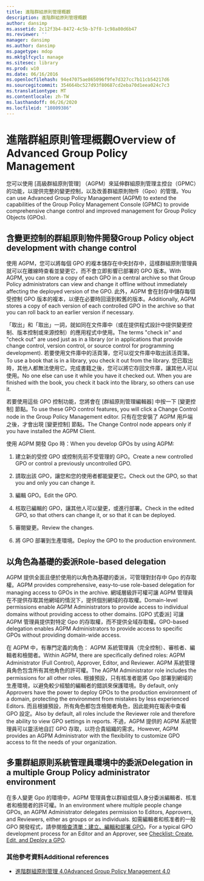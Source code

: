 ```yaml
---
title: 進階群組原則管理概觀
description: 進階群組原則管理概觀
author: dansimp
ms.assetid: 2c12f3b4-8472-4c5b-b7f8-1c98a80d6b47
ms.reviewer: ''
manager: dansimp
ms.author: dansimp
ms.pagetype: mdop
ms.mktglfcycl: manage
ms.sitesec: library
ms.prod: w10
ms.date: 06/16/2016
ms.openlocfilehash: 94e47075ae865096f9fe7d327cc7b11cb54217d6
ms.sourcegitcommit: 354664bc527d93f80687cd2eba70d1eea024c7c3
ms.translationtype: MT
ms.contentlocale: zh-TW
ms.lasthandoff: 06/26/2020
ms.locfileid: "10809386"
---
```

# <span data-ttu-id="18783-103">進階群組原則管理概觀</span><span class="sxs-lookup"><span data-stu-id="18783-103">Overview of Advanced Group Policy Management</span></span>


<span data-ttu-id="18783-104">您可以使用 [高級群組原則管理] （AGPM）來延伸群組原則管理主控台（GPMC）的功能，以提供完整的變更控制，以及改善群組原則物件（Gpo）的管理。</span><span class="sxs-lookup"><span data-stu-id="18783-104">You can use Advanced Group Policy Management (AGPM) to extend the capabilities of the Group Policy Management Console (GPMC) to provide comprehensive change control and improved management for Group Policy Objects (GPOs).</span></span>

## <span data-ttu-id="18783-105">含變更控制的群組原則物件開發</span><span class="sxs-lookup"><span data-stu-id="18783-105">Group Policy object development with change control</span></span>


<span data-ttu-id="18783-106">使用 AGPM，您可以將每個 GPO 的複本儲存在中央封存中，這樣群組原則管理員就可以在離線時查看並變更它，而不會立即影響已部署的 GPO 版本。</span><span class="sxs-lookup"><span data-stu-id="18783-106">With AGPM, you can store a copy of each GPO in a central archive so that Group Policy administrators can view and change it offline without immediately affecting the deployed version of the GPO.</span></span> <span data-ttu-id="18783-107">此外，AGPM 會在封存中儲存每個受控制 GPO 版本的複本，以便在必要時回滾到較舊的版本。</span><span class="sxs-lookup"><span data-stu-id="18783-107">Additionally, AGPM stores a copy of each version of each controlled GPO in the archive so that you can roll back to an earlier version if necessary.</span></span>

<span data-ttu-id="18783-108">「取出」和「取出」一詞，就如同在文件庫中（或在提供程式設計中提供變更控制、版本控制或來源控制）的應用程式中使用。</span><span class="sxs-lookup"><span data-stu-id="18783-108">The terms "check in" and "check out" are used just as in a library (or in applications that provide change control, version control, or source control for programming development).</span></span> <span data-ttu-id="18783-109">若要使用文件庫中的活頁簿，您可以從文件庫中取出該活頁簿。</span><span class="sxs-lookup"><span data-stu-id="18783-109">To use a book that is in a library, you check it out from the library.</span></span> <span data-ttu-id="18783-110">您已取出時，其他人都無法使用它。完成書籍之後，您可以將它存回文件庫，讓其他人可以使用。</span><span class="sxs-lookup"><span data-stu-id="18783-110">No one else can use it while you have it checked out. When you are finished with the book, you check it back into the library, so others can use it.</span></span>

<span data-ttu-id="18783-111">若要使用這些 GPO 控制功能，您將會在 [群組原則管理編輯器] 中按一下 [變更控制] 節點。</span><span class="sxs-lookup"><span data-stu-id="18783-111">To use these GPO control features, you will click a Change Control node in the Group Policy Management editor.</span></span> <span data-ttu-id="18783-112">只有在您安裝了 AGPM 用戶端之後，才會出現 [變更控制] 節點。</span><span class="sxs-lookup"><span data-stu-id="18783-112">The Change Control node appears only if you have installed the AGPM Client.</span></span>

<span data-ttu-id="18783-113">使用 AGPM 開發 Gpo 時：</span><span class="sxs-lookup"><span data-stu-id="18783-113">When you develop GPOs by using AGPM:</span></span>

1.  <span data-ttu-id="18783-114">建立新的受控 GPO 或控制先前不受管理的 GPO。</span><span class="sxs-lookup"><span data-stu-id="18783-114">Create a new controlled GPO or control a previously uncontrolled GPO.</span></span>

2.  <span data-ttu-id="18783-115">請取出該 GPO，讓您和您的使用者都能變更它。</span><span class="sxs-lookup"><span data-stu-id="18783-115">Check out the GPO, so that you and only you can change it.</span></span>

3.  <span data-ttu-id="18783-116">編輯 GPO。</span><span class="sxs-lookup"><span data-stu-id="18783-116">Edit the GPO.</span></span>

4.  <span data-ttu-id="18783-117">核取已編輯的 GPO，讓其他人可以變更，或進行部署。</span><span class="sxs-lookup"><span data-stu-id="18783-117">Check in the edited GPO, so that others can change it, or so that it can be deployed.</span></span>

5.  <span data-ttu-id="18783-118">審閱變更。</span><span class="sxs-lookup"><span data-stu-id="18783-118">Review the changes.</span></span>

6.  <span data-ttu-id="18783-119">將 GPO 部署到生產環境。</span><span class="sxs-lookup"><span data-stu-id="18783-119">Deploy the GPO to the production environment.</span></span>

## <span data-ttu-id="18783-120">以角色為基礎的委派</span><span class="sxs-lookup"><span data-stu-id="18783-120">Role-based delegation</span></span>


<span data-ttu-id="18783-121">AGPM 提供全面且便於使用的以角色為基礎的委派，可管理對封存中 Gpo 的存取權。</span><span class="sxs-lookup"><span data-stu-id="18783-121">AGPM provides comprehensive, easy-to-use role-based delegation for managing access to GPOs in the archive.</span></span> <span data-ttu-id="18783-122">網域層級許可權可讓 AGPM 管理員在不提供存取其他網域的情況下，提供個別網域的存取權。</span><span class="sxs-lookup"><span data-stu-id="18783-122">Domain-level permissions enable AGPM Administrators to provide access to individual domains without providing access to other domains.</span></span> <span data-ttu-id="18783-123">[GPO 式委派] 可讓 AGPM 管理員提供對特定 Gpo 的存取權，而不提供全域存取權。</span><span class="sxs-lookup"><span data-stu-id="18783-123">GPO-based delegation enables AGPM Administrators to provide access to specific GPOs without providing domain-wide access.</span></span>

<span data-ttu-id="18783-124">在 AGPM 中，有專門定義的角色： AGPM 系統管理員（完全控制）、審核者、編輯者和檢閱者。</span><span class="sxs-lookup"><span data-stu-id="18783-124">Within AGPM, there are specifically defined roles: AGPM Administrator (Full Control), Approver, Editor, and Reviewer.</span></span> <span data-ttu-id="18783-125">AGPM 系統管理員角色包含所有其他角色的許可權。</span><span class="sxs-lookup"><span data-stu-id="18783-125">The AGPM Administrator role includes the permissions for all other roles.</span></span> <span data-ttu-id="18783-126">根據預設，只有核准者能將 Gpo 部署到網域的生產環境，以避免較少經驗的編輯者的錯誤來保護環境。</span><span class="sxs-lookup"><span data-stu-id="18783-126">By default, only Approvers have the power to deploy GPOs to the production environment of a domain, protecting the environment from mistakes by less experienced Editors.</span></span> <span data-ttu-id="18783-127">而且根據預設，所有角色都包含檢閱者角色，因此能夠在報表中查看 GPO 設定。</span><span class="sxs-lookup"><span data-stu-id="18783-127">Also by default, all roles include the Reviewer role and therefore the ability to view GPO settings in reports.</span></span> <span data-ttu-id="18783-128">不過，AGPM 提供的 AGPM 系統管理員可以靈活地自訂 GPO 存取，以符合貴組織的需求。</span><span class="sxs-lookup"><span data-stu-id="18783-128">However, AGPM provides an AGPM Administrator with the flexibility to customize GPO access to fit the needs of your organization.</span></span>

## <span data-ttu-id="18783-129">多重群組原則系統管理員環境中的委派</span><span class="sxs-lookup"><span data-stu-id="18783-129">Delegation in a multiple Group Policy administrator environment</span></span>


<span data-ttu-id="18783-130">在多人變更 Gpo 的環境中，AGPM 管理員會以群組或個人身分委派編輯者、核准者和檢閱者的許可權。</span><span class="sxs-lookup"><span data-stu-id="18783-130">In an environment where multiple people change GPOs, an AGPM Administrator delegates permission to Editors, Approvers, and Reviewers, either as groups or as individuals.</span></span> <span data-ttu-id="18783-131">如需編輯者和核准者的一般 GPO 開發程式，請參閱[檢查清單：建立、編輯和部署 GPO](checklist-create-edit-and-deploy-a-gpo-agpm40.md)。</span><span class="sxs-lookup"><span data-stu-id="18783-131">For a typical GPO development process for an Editor and an Approver, see [Checklist: Create, Edit, and Deploy a GPO](checklist-create-edit-and-deploy-a-gpo-agpm40.md).</span></span>

### <span data-ttu-id="18783-132">其他參考資料</span><span class="sxs-lookup"><span data-stu-id="18783-132">Additional references</span></span>

-   [<span data-ttu-id="18783-133">進階群組原則管理 4.0</span><span class="sxs-lookup"><span data-stu-id="18783-133">Advanced Group Policy Management 4.0</span></span>](advanced-group-policy-management-40.md)

 

 





